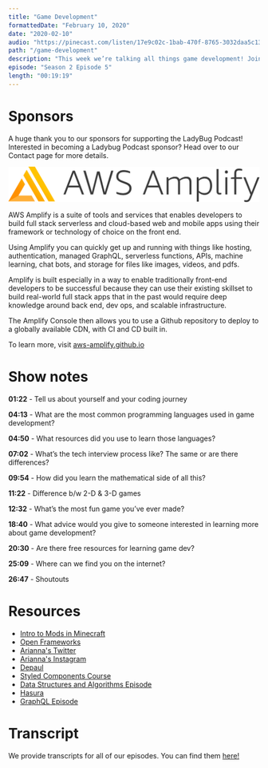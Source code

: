 ```yaml
---
title: "Game Development"
formattedDate: "February 10, 2020"
date: "2020-02-10"
audio: "https://pinecast.com/listen/17e9c02c-1bab-470f-8765-3032daa5c133.mp3"
path: "/game-development"
description: "This week we’re talking all things game development! Joining us today is Arianna Rudawski, a software engineer with a super cool job. We’ll be discussing what a career in game development is like, the skills needed to become a game developer, and advice for getting into game development."
episode: "Season 2 Episode 5"
length: "00:19:19"
---
```


# Sponsors

A huge thank you to our sponsors for supporting the LadyBug Podcast! Interested in becoming a Ladybug Podcast sponsor? Head over to our Contact page for more details.

<a class="image-link" target="_blank" href="http://aws-amplify.github.io/"><img src="../../images/sponsors/aws-amplify.png" alt="AWS Amplify"></a>

AWS Amplify is a suite of tools and services that enables developers to build full stack serverless and cloud-based web and mobile apps using their framework or technology of choice on the front end.

Using Amplify you can quickly get up and running with things like hosting, authentication, managed GraphQL, serverless functions, APIs, machine learning, chat bots, and storage for files like images, videos, and pdfs.

Amplify is built especially in a way to enable traditionally front-end developers to be successful because they can use their existing skillset to build real-world full stack apps that in the past would require deep knowledge around back end, dev ops, and scalable infrastructure.

The Amplify Console then allows you to use a Github repository to deploy to a globally available CDN, with CI and CD built in.

To learn more, visit <a href="http://aws-amplify.github.io/">aws-amplify.github.io</a>

# Show notes

**01:22** - Tell us about yourself and your coding journey

**04:13** - What are the most common programming languages used in game development?

**04:50** - What resources did you use to learn those languages?

**07:02** - What’s the tech interview process like? The same or are there differences?

**09:54** - How did you learn the mathematical side of all this?

**11:22** - Difference b/w 2-D & 3-D games

**12:32** - What’s the most fun game you’ve ever made?

**18:40** - What advice would you give to someone interested in learning more about game development?

**20:30** - Are there free resources for learning game dev?

**25:09** - Where can we find you on the internet?

**26:47** - Shoutouts


# Resources

- [Intro to Mods in Minecraft](https://www.amazon.com/Minecraft-Modding-Forge-Family-Friendly-Building/dp/1491918896/ref=sr_1_12?keywords=mod+minecraft&qid=1581282690&s=books&sr=1-12)
- [Open Frameworks](https://openframeworks.cc/)
- [Arianna's Twitter](https://twitter.com/ariannarudawski)
- [Arianna's Instagram](https://instagram.com/ariannarudawski)
- [Depaul](https://www.cdm.depaul.edu/academics/Pages/MS-in-Game-Programming.aspx)
- [Styled Components Course](https://www.leveluptutorials.com/tutorials/styled-components)
- [Data Structures and Algorithms Episode](https://www.ladybug.dev/data-structures-and-algorithms)
- [Hasura](https://hasura.io/)
- [GraphQL Episode](https://www.ladybug.dev/what-the-heck-is-graphql)

# Transcript

We provide transcripts for all of our episodes. You can find them <a href="https://github.com/ladybug-podcast/ladybug-website/blob/master/transcripts/28-game-development.md" target="_blank" class="highlight">here!</a>
